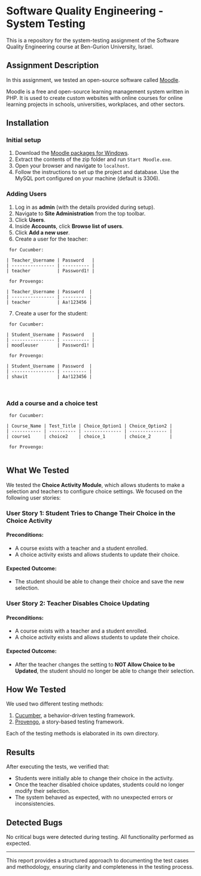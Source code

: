 # Software Quality Engineering - System Testing

This is a repository for the system-testing assignment of the Software Quality Engineering course at Ben-Gurion University, Israel.

## Assignment Description
In this assignment, we tested an open-source software called [Moodle](https://moodle.org).

Moodle is a free and open-source learning management system written in PHP. It is used to create custom websites with online courses for online learning projects in schools, universities, workplaces, and other sectors.

## Installation

### Initial setup
1. Download the [Moodle packages for Windows](https://download.moodle.org/windows/?utm_source=chatgpt.com).
2. Extract the contents of the zip folder and run `Start Moodle.exe`.
3. Open your browser and navigate to `localhost`.
4. Follow the instructions to set up the project and database. Use the MySQL port configured on your machine (default is 3306).

### Adding Users
1. Log in as **admin** (with the details provided during setup).
2. Navigate to **Site Administration** from the top toolbar.
3. Click **Users**.
4. Inside **Accounts**, click **Browse list of users**.
5. Click **Add a new user**.
6. Create a user for the teacher:
   
```
 for Cucumber:

| Teacher_Username | Password   |
| ---------------- | ---------- |
| teacher          | Password1! |

 for Provengo:

| Teacher_Username | Password  |
| ---------------- | --------- |
| teacher          | Aa!123456 |

```
7. Create a user for the student:
```
 for Cucumber:

| Student_Username | Password   |
| ---------------- | ---------- |
| moodleuser       | Password1! |

 for Provengo:

| Student_Username | Password  |
| ---------------- | --------- |
| shavit           | Aa!123456 |

```

<br/>

### Add a course and a choice test

```
 for Cucumber:

| Course_Name | Test_Title | Choice_Option1 | Choice_Option2 |
| ----------- | ---------- | -------------- | -------------- |
| course1     | choice2    | choice_1       | choice_2       |

 for Provengo:


```

## What We Tested
We tested the **Choice Activity Module**, which allows students to make a selection and teachers to configure choice settings. We focused on the following user stories:

### **User Story 1: Student Tries to Change Their Choice in the Choice Activity**
#### **Preconditions:**
- A course exists with a teacher and a student enrolled.
- A choice activity exists and allows students to update their choice.

#### **Expected Outcome:**
- The student should be able to change their choice and save the new selection.

### **User Story 2: Teacher Disables Choice Updating**
#### **Preconditions:**
- A course exists with a teacher and a student enrolled.
- A choice activity exists and allows students to update their choice.

#### **Expected Outcome:**
- After the teacher changes the setting to **NOT Allow Choice to be Updated**, the student should no longer be able to change their selection.

## How We Tested
We used two different testing methods:
1. [Cucumber](https://cucumber.io/), a behavior-driven testing framework.
2. [Provengo](https://provengo.tech/), a story-based testing framework.

Each of the testing methods is elaborated in its own directory.

## Results
After executing the tests, we verified that:
- Students were initially able to change their choice in the activity.
- Once the teacher disabled choice updates, students could no longer modify their selection.
- The system behaved as expected, with no unexpected errors or inconsistencies.

## Detected Bugs
No critical bugs were detected during testing. All functionality performed as expected.

---
This report provides a structured approach to documenting the test cases and methodology, ensuring clarity and completeness in the testing process.

